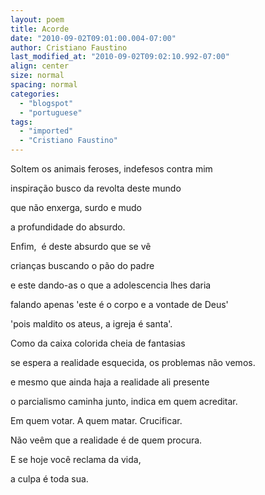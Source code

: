 ```yaml
---
layout: poem
title: Acorde
date: "2010-09-02T09:01:00.004-07:00"
author: Cristiano Faustino
last_modified_at: "2010-09-02T09:02:10.992-07:00"
align: center
size: normal
spacing: normal
categories:
  - "blogspot"
  - "portuguese"
tags:
  - "imported"
  - "Cristiano Faustino"
---
```


Soltem os animais feroses, indefesos contra mim

inspiração busco da revolta deste mundo

que não enxerga, surdo e mudo

a profundidade do absurdo.

Enfim,  é deste absurdo que se vê

crianças buscando o pão do padre

e este dando-as o que a adolescencia lhes daria

falando apenas 'este é o corpo e a vontade de Deus'

'pois maldito os ateus, a igreja é santa'.

Como da caixa colorida cheia de fantasias

se espera a realidade esquecida, os problemas não vemos.

e mesmo que ainda haja a realidade ali presente

o parcialismo caminha junto, indica em quem acreditar.

Em quem votar. A quem matar. Crucificar.

Não veêm que a realidade é de quem procura.

E se hoje você reclama da vida,

a culpa é toda sua.